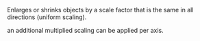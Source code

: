 Enlarges or shrinks objects by a scale factor that is the same in all directions (uniform scaling).

an additional multiplied scaling can be applied per axis.

